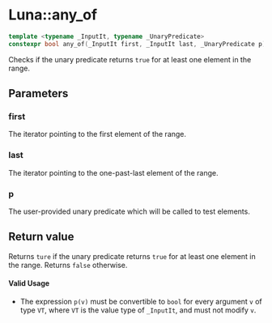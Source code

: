 # Luna::any_of

```c++
template <typename _InputIt, typename _UnaryPredicate>
constexpr bool any_of(_InputIt first, _InputIt last, _UnaryPredicate p)
```

Checks if the unary predicate returns `true` for at least one element in the range. 



## Parameters
### first
The iterator pointing to the first element of the range. 

### last
The iterator pointing to the one-past-last element of the range. 

### p
The user-provided unary predicate which will be called to test elements. 

## Return value
Returns `ture` if the unary predicate returns `true` for at least one element in the range. Returns `false` otherwise. 

#### Valid Usage
* The expression `p(v)` must be convertible to `bool` for every argument `v` of type `VT`, where `VT` is the value type of `_InputIt`, and must not modify `v`. 

